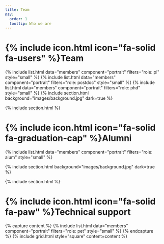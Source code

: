 ```yaml
---
title: Team
nav:
  order: 1
  tooltip: Who we are
---
```


# {% include icon.html icon="fa-solid fa-users" %}Team


{% include list.html data="members" component="portrait" filters="role: pi" style="small"  %}
{% include list.html data="members" component="portrait" filters="role: postdoc"  style="small" %}
{% include list.html data="members" component="portrait" filters="role: phd" style="small"  %}
{% include section.html background="images/background.jpg" dark=true %}

{% include section.html %}


# {% include icon.html icon="fa-solid fa-graduation-cap" %}Alumni

{% include list.html data="members" component="portrait" filters="role: alum" style="small"  %}

{% include section.html background="images/background.jpg" dark=true %}

{% include section.html %}
# {% include icon.html icon="fa-solid fa-paw" %}Technical support

{% capture content %}
{% include list.html data="members" component="portrait" filters="role: pet" style="small" %}
{% endcapture %}
{% include grid.html style="square" content=content   %}
